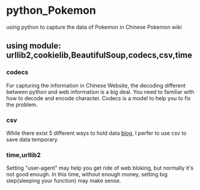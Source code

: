 # python_Pokemon
using python to capture the data of Pokemon in Chinese Pokemon wiki
## using module: urllib2,cookielib,BeautifulSoup,codecs,csv,time
### codecs
For capturing the information in Chinese Website, the decoding different between python and web information is a big deal. You need to familiar with how to decode and encode character.
Codecs is a model to help you to fix the problem.
### csv
While there exist 5 different ways to hold data [blog](https://blog.csdn.net/weixin_39198406/article/details/78231430), I perfer to use csv to save data temporary.
### time,urllib2
Setting "user-agent" may help you get ride of web bloking, but normally it's not good enough. In this time, without enough money, setting big step(sleeping your function) may make sense.
